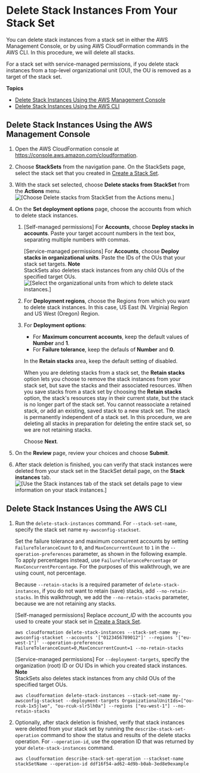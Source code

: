 # Delete Stack Instances From Your Stack Set<a name="stackinstances-delete"></a>

You can delete stack instances from a stack set in either the AWS Management Console, or by using AWS CloudFormation commands in the AWS CLI\. In this procedure, we will delete all stacks\.

For a stack set with service\-managed permissions, if you delete stack instances from a top\-level organizational unit \(OU\), the OU is removed as a target of the stack set\.

**Topics**
+ [Delete Stack Instances Using the AWS Management Console](#stackinstances-delete-console)
+ [Delete Stack Instances Using the AWS CLI](#stackinstances-delete-cli)

## Delete Stack Instances Using the AWS Management Console<a name="stackinstances-delete-console"></a>

1. Open the AWS CloudFormation console at [https://console\.aws\.amazon\.com/cloudformation](https://console.aws.amazon.com/cloudformation/)\.

1. Choose **StackSets** from the navigation pane\. On the StackSets page, select the stack set that you created in [Create a Stack Set](stacksets-getting-started-create.md)\.

1. With the stack set selected, choose **Delete stacks from StackSet** from the **Actions** menu\.  
![\[Choose Delete stacks from StackSet from the Actions menu.\]](http://docs.aws.amazon.com/AWSCloudFormation/latest/UserGuide/images/console-stacksets-action-delete-stacks.png)

1. On the **Set deployment options** page, choose the accounts from which to delete stack instances\.

   1. \[Self\-managed permissions\] For **Accounts**, choose **Deploy stacks in accounts**\. Paste your target account numbers in the text box, separating multiple numbers with commas\.

      \[Service\-managed permissions\] For **Accounts**, choose **Deploy stacks in organizational units**\. Paste the IDs of the OUs that your stack set targets\.
**Note**  
StackSets also deletes stack instances from any child OUs of the specified target OUs\.  
![\[Select the organizational units from which to delete stack instances.\]](http://docs.aws.amazon.com/AWSCloudFormation/latest/UserGuide/images/console-stackset-delete-stack-instances-in-ous.png)

   1. For **Deployment regions**, choose the Regions from which you want to delete stack instances\. In this case, US East \(N\. Virginia\) Region and US West \(Oregon\) Region\.

   1. For **Deployment options**: 
      + For **Maximum concurrent accounts**, keep the default values of **Number** and **1**\.
      + For **Failure tolerance**, keep the defauls of **Number** and **0**\.

      In the **Retain stacks** area, keep the default setting of disabled\.

      When you are deleting stacks from a stack set, the **Retain stacks** option lets you choose to remove the stack instances from your stack set, but save the stacks and their associated resources\. When you save stacks from a stack set by choosing the **Retain stacks** option, the stack's resources stay in their current state, but the stack is no longer part of the stack set\. You cannot reassociate a retained stack, or add an existing, saved stack to a new stack set\. The stack is permanently independent of a stack set\. In this procedure, we are deleting all stacks in preparation for deleting the entire stack set, so we are not retaining stacks\.

      Choose **Next**\.

1. On the **Review** page, review your choices and choose **Submit**\.

1. After stack deletion is finished, you can verify that stack instances were deleted from your stack set in the StackSet detail page, on the **Stack instances** tab\.  
![\[Use the Stack instances tab of the stack set details page to view information on your stack instances.\]](http://docs.aws.amazon.com/AWSCloudFormation/latest/UserGuide/images/console-stackset-detail-stack-instances.png)

## Delete Stack Instances Using the AWS CLI<a name="stackinstances-delete-cli"></a>

1. Run the `delete-stack-instances` command\. For `--stack-set-name`, specify the stack set name `my-awsconfig-stackset`\.

   Set the failure tolerance and maximum concurrent accounts by setting `FailureToleranceCount` to `0`, and `MaxConcurrentCount` to `1` in the `--operation-preferences` parameter, as shown in the following example\. To apply percentages instead, use `FailureTolerancePercentage` or `MaxConcurrentPercentage`\. For the purposes of this walkthrough, we are using count, not percentage\.

   Because `--retain-stacks` is a required parameter of `delete-stack-instances`, if you do not want to retain \(save\) stacks, add `--no-retain-stacks`\. In this walkthrough, we add the `--no-retain-stacks` parameter, because we are not retaining any stacks\.

   \[Self\-managed permissions\] Replace *account\_ID* with the accounts you used to create your stack set in [Create a Stack Set](stacksets-getting-started-create.md)\.

   ```
   aws cloudformation delete-stack-instances --stack-set-name my-awsconfig-stackset --accounts '["0123456789012"]' --regions '["eu-west-1"]' --operation-preferences FailureToleranceCount=0,MaxConcurrentCount=1 --no-retain-stacks
   ```

   \[Service\-managed permissions\] For `--deployment-targets`, specify the organization \(root\) ID or OU IDs in which you created stack instances\.
**Note**  
StackSets also deletes stack instances from any child OUs of the specified target OUs\.

   ```
   aws cloudformation delete-stack-instances --stack-set-name my-awsconfig-stackset --deployment-targets OrganizationalUnitIds=["ou-rcuk-1x5jlwo", "ou-rcuk-slr5lh0a"] --regions ["eu-west-1"] --no-retain-stacks
   ```

1. Optionally, after stack deletion is finished, verify that stack instances were deleted from your stack set by running the `describe-stack-set-operation` command to show the status and results of the delete stacks operation\. For `--operation-id`, use the operation ID that was returned by your `delete-stack-instances` command\.

   ```
   aws cloudformation describe-stack-set-operation --stackset-name stackSetName --operation-id ddf16f54-ad62-4d9b-b0ab-3ed8e9example
   ```
